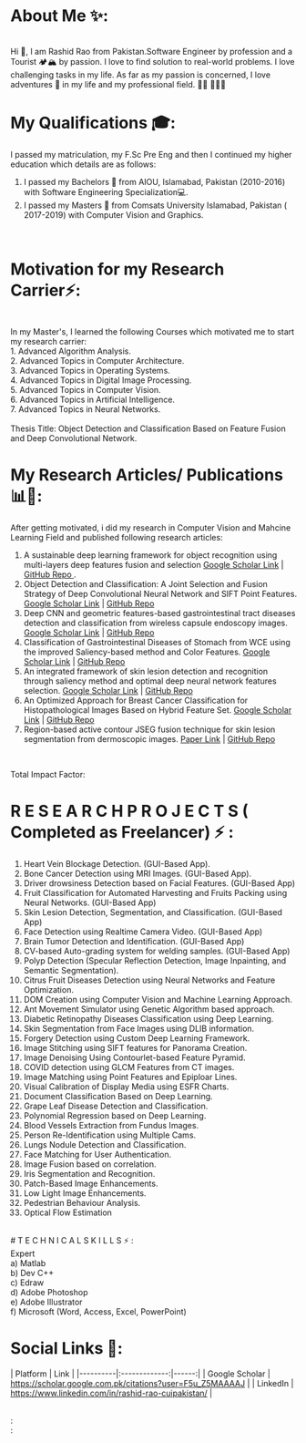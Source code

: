 <!--
**rashidrao-pk/rashidrao-pk** is a ✨ _special_ ✨ repository because its `README.md` (this file) appears on your GitHub profile.



- 🔭 I’m currently working on ...
- 🌱 I’m currently learning ...
- 👯 I’m looking to collaborate on ...
- 🤔 I’m looking for help with ...
- 💬 Ask me about ...
- 📫 How to reach me: ...
- 😄 Pronouns: ...
- ⚡ Fun fact: ...
-->
# About Me ✨: 
<br>
Hi 👋, I am Rashid Rao from Pakistan.Software Engineer by profession and a Tourist 🏕️🏔️ by passion. I love to find solution to real-world problems. I love challenging tasks in my life. As far as my passion is concerned, I love adventures 🚣 in my life and my professional field. 👨🏻‍ 👨🏻‍💻

# My Qualifications 🎓: 
I passed my matriculation, my F.Sc Pre Eng and then I continued my higher education which details are as follows:
<br>
1. I passed my Bachelors 📘 from AIOU, Islamabad, Pakistan (2010-2016) with Software Engineering Specialization💻.
2. I passed my Masters 📗 from Comsats University Islamabad, Pakistan ( 2017-2019) with Computer Vision and Graphics.
<br>

# Motivation for my Research Carrier⚡:
<br>
In my Master's, I learned the following Courses which motivated me to start my research carrier: <br>
1. Advanced Algorithm Analysis. <br>
2. Advanced Topics in Computer Architecture. <br>
3. Advanced Topics in Operating Systems. <br>
4. Advanced Topics in Digital Image Processing. <br>
5. Advanced Topics in Computer Vision. <br>
6. Advanced Topics in Artificial Intelligence. <br>
7. Advanced Topics in Neural Networks. <br>
<br>
Thesis Title:  Object Detection and Classification Based on Feature Fusion and Deep Convolutional Network.
<br>

# My Research Articles/ Publications 📊📝:
After getting motivated, i did my research in Computer Vision and Mahcine Learning Field and published following research articles:
1. A sustainable deep learning framework for object recognition using multi-layers deep features fusion and selection [Google Scholar Link](https://link.springer.com/article/10.1007/s11042-018-7031-0) | [GitHub Repo ](https://github.com/rashidrao-pk/Object-Detection-and-Classification-A-Joint-Selection-and-Fusion-Strategy-of-Deep-Convolutional-Neu).
2. Object Detection and Classification: A Joint Selection and Fusion Strategy of Deep Convolutional Neural Network and SIFT Point Features. [Google Scholar Link](https://www.mdpi.com/2071-1050/12/12/5037) | [GitHub Repo](https://github.com/rashidrao-pk/A-sustainable-deep-learning-framework-for-object-recognition-using-multi-layers-deep-features-fusion)
3. Deep CNN and geometric features-based gastrointestinal tract diseases detection and classification from wireless capsule endoscopy images. [Google Scholar Link](https://www.tandfonline.com/doi/abs/10.1080/0952813X.2019.1572657) | [GitHub Repo](https://github.com/rashidrao-pk/Deep-CNN-and-geometric-features-based-gastrointestinal-tract-diseases-detection-and-classification-f)
4. Classification of Gastrointestinal Diseases of Stomach from WCE using the improved Saliency-based method and Color Features.  [Google Scholar Link](https://link.springer.com/article/10.1007/s11042-019-07875-9) | [GitHub Repo](https://github.com/rashidrao-pk/Classification-of-Gastrointestinal-Diseases-of-Stomach-from-WCE-using-the-improved-Saliency-based-me)
5. An integrated framework of skin lesion detection and recognition through saliency method and optimal deep neural network features selection. [Google Scholar Link](https://link.springer.com/article/10.1007/s00521-019-04514-0) | [GitHub Repo](https://github.com/rashidrao-pk/An-integrated-framework-of-skin-lesion-detection-and-recognition-through-saliency-method-and-optimal)
6. An Optimized Approach for Breast Cancer Classification for Histopathological Images Based on Hybrid Feature Set. [Google Scholar Link](https://www.ingentaconnect.com/content/ben/cmir/2021/00000017/00000001/art00016)  | [GitHub Repo](https://github.com/rashidrao-pk/An-Optimized-Approach-for-Breast-Cancer-Classification-for-Histopathological-Images-Based-on-Hybrid-)
7. Region-based active contour JSEG fusion technique for skin lesion segmentation from dermoscopic images. [Paper Link](https://1stdirectory.co.uk/_assets/files_comp/ad6f229c-84db-4857-a481-2f6e9377461d.pdf) |  [GitHub Repo](https://github.com/rashidrao-pk/Region-based-active-contour-JSEG-fusion-technique-for-skin-lesion-segmentation-from-dermoscopic-imag) 
<br>

Total Impact Factor: 

# R E S E A R C H P R O J E C T S ( Completed as Freelancer) ⚡ :
1. Heart Vein Blockage Detection. (GUI-Based App).
2. Bone Cancer Detection using MRI Images. (GUI-Based App).
3. Driver drowsiness Detection based on Facial Features. (GUI-Based App)
4. Fruit Classification for Automated Harvesting and Fruits Packing using Neural Networks. (GUI-Based App)
5. Skin Lesion Detection, Segmentation, and Classification. (GUI-Based App)
6. Face Detection using Realtime Camera Video. (GUI-Based App)
7. Brain Tumor Detection and Identification. (GUI-Based App)
8. CV-based Auto-grading system for welding samples. (GUI-Based App)
9. Polyp Detection (Specular Reflection Detection, Image Inpainting, and Semantic Segmentation).
10. Citrus Fruit Diseases Detection using Neural Networks and Feature Optimization.
11. DOM Creation using Computer Vision and Machine Learning Approach.
12. Ant Movement Simulator using Genetic Algorithm based approach.
13. Diabetic Retinopathy Diseases Classification using Deep Learning.
14. Skin Segmentation from Face Images using DLIB information.
15. Forgery Detection using Custom Deep Learning Framework.
16. Image Stitching using SIFT features for Panorama Creation.
17. Image Denoising Using Contourlet-based Feature Pyramid.
18. COVID detection using GLCM Features from CT images.
19. Image Matching using Point Features and Epiploar Lines.
20. Visual Calibration of Display Media using ESFR Charts.
21. Document Classification Based on Deep Learning.
22. Grape Leaf Disease Detection and Classification.
23. Polynomial Regression based on Deep Learning.
24. Blood Vessels Extraction from Fundus Images.
25. Person Re-Identification using Multiple Cams.
26. Lungs Nodule Detection and Classification.
27. Face Matching for User Authentication.
28. Image Fusion based on correlation.
29. Iris Segmentation and Recognition.
30. Patch-Based Image Enhancements.
31. Low Light Image Enhancements.
32. Pedestrian Behaviour Analysis.
33. Optical Flow Estimation
<br>
#  T E C H N I C A L S K I L L S ⚡ :
<br> 
Expert 
<br>
  a) Matlab <br>
  b) Dev C++  <br>
  c) Edraw  <br>
  d) Adobe Photoshop  <br>
  e) Adobe Illustrator  <br>
  f) Microsoft (Word, Access, Excel,
      PowerPoint) <br>

# Social Links 🔗:

| Platform   |      Link      |
|----------|:-------------:|------:|
| Google Scholar |  https://scholar.google.com.pk/citations?user=F5u_Z5MAAAAJ |
| LinkedIn |    https://www.linkedin.com/in/rashid-rao-cuipakistan/   |

<br>
 :  <br>
 :  <br>

